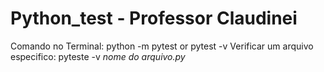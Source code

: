 # Python_test - Professor Claudinei


Comando no Terminal: python -m pytest or pytest -v
Verificar um arquivo especifico: pyteste -v *nome do arquivo.py*

